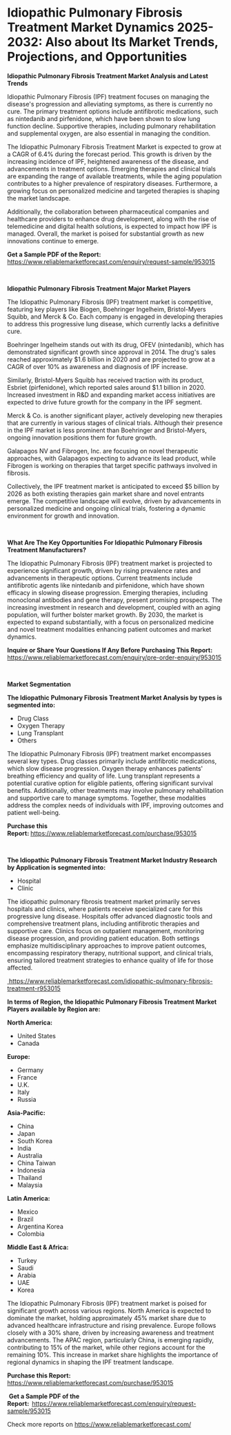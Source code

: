 <p><h1>Idiopathic Pulmonary Fibrosis Treatment Market Dynamics 2025-2032: Also about Its Market Trends, Projections, and Opportunities</h1></p><p><strong>Idiopathic Pulmonary Fibrosis Treatment Market Analysis and Latest Trends</strong></p>
<p><p>Idiopathic Pulmonary Fibrosis (IPF) treatment focuses on managing the disease's progression and alleviating symptoms, as there is currently no cure. The primary treatment options include antifibrotic medications, such as nintedanib and pirfenidone, which have been shown to slow lung function decline. Supportive therapies, including pulmonary rehabilitation and supplemental oxygen, are also essential in managing the condition.</p><p>The Idiopathic Pulmonary Fibrosis Treatment Market is expected to grow at a CAGR of 6.4% during the forecast period. This growth is driven by the increasing incidence of IPF, heightened awareness of the disease, and advancements in treatment options. Emerging therapies and clinical trials are expanding the range of available treatments, while the aging population contributes to a higher prevalence of respiratory diseases. Furthermore, a growing focus on personalized medicine and targeted therapies is shaping the market landscape. </p><p>Additionally, the collaboration between pharmaceutical companies and healthcare providers to enhance drug development, along with the rise of telemedicine and digital health solutions, is expected to impact how IPF is managed. Overall, the market is poised for substantial growth as new innovations continue to emerge.</p></p>
<p><strong>Get a Sample PDF of the Report:&nbsp;</strong> <a href="https://www.reliablemarketforecast.com/enquiry/request-sample/953015?utm_campaign=2724&utm_medium=2&utm_source=Github&utm_content=ia&utm_term=06032025&utm_id=idiopathic-pulmonary-fibrosis-treatment">https://www.reliablemarketforecast.com/enquiry/request-sample/953015</a></p>
<p>&nbsp;</p>
<p><strong>Idiopathic Pulmonary Fibrosis Treatment Major Market Players</strong></p>
<p><p>The Idiopathic Pulmonary Fibrosis (IPF) treatment market is competitive, featuring key players like Biogen, Boehringer Ingelheim, Bristol-Myers Squibb, and Merck & Co. Each company is engaged in developing therapies to address this progressive lung disease, which currently lacks a definitive cure. </p><p>Boehringer Ingelheim stands out with its drug, OFEV (nintedanib), which has demonstrated significant growth since approval in 2014. The drug's sales reached approximately $1.6 billion in 2020 and are projected to grow at a CAGR of over 10% as awareness and diagnosis of IPF increase.</p><p>Similarly, Bristol-Myers Squibb has received traction with its product, Esbriet (pirfenidone), which reported sales around $1.1 billion in 2020. Increased investment in R&D and expanding market access initiatives are expected to drive future growth for the company in the IPF segment.</p><p>Merck & Co. is another significant player, actively developing new therapies that are currently in various stages of clinical trials. Although their presence in the IPF market is less prominent than Boehringer and Bristol-Myers, ongoing innovation positions them for future growth.</p><p>Galapagos NV and Fibrogen, Inc. are focusing on novel therapeutic approaches, with Galapagos expecting to advance its lead product, while Fibrogen is working on therapies that target specific pathways involved in fibrosis.</p><p>Collectively, the IPF treatment market is anticipated to exceed $5 billion by 2026 as both existing therapies gain market share and novel entrants emerge. The competitive landscape will evolve, driven by advancements in personalized medicine and ongoing clinical trials, fostering a dynamic environment for growth and innovation.</p></p>
<p>&nbsp;</p>
<p><strong>What Are The Key Opportunities For Idiopathic Pulmonary Fibrosis Treatment Manufacturers?</strong></p>
<p><p>The Idiopathic Pulmonary Fibrosis (IPF) treatment market is projected to experience significant growth, driven by rising prevalence rates and advancements in therapeutic options. Current treatments include antifibrotic agents like nintedanib and pirfenidone, which have shown efficacy in slowing disease progression. Emerging therapies, including monoclonal antibodies and gene therapy, present promising prospects. The increasing investment in research and development, coupled with an aging population, will further bolster market growth. By 2030, the market is expected to expand substantially, with a focus on personalized medicine and novel treatment modalities enhancing patient outcomes and market dynamics.</p></p>
<p><strong>Inquire or Share Your Questions If Any Before Purchasing This Report:</strong> <a href="https://www.reliablemarketforecast.com/enquiry/pre-order-enquiry/953015?utm_campaign=2724&utm_medium=2&utm_source=Github&utm_content=ia&utm_term=06032025&utm_id=idiopathic-pulmonary-fibrosis-treatment">https://www.reliablemarketforecast.com/enquiry/pre-order-enquiry/953015</a></p>
<p>&nbsp;</p>
<p><strong>Market Segmentation</strong></p>
<p><strong>The Idiopathic Pulmonary Fibrosis Treatment Market Analysis by types is segmented into:</strong></p>
<p><ul><li>Drug Class</li><li>Oxygen Therapy</li><li>Lung Transplant</li><li>Others</li></ul></p>
<p><p>The Idiopathic Pulmonary Fibrosis (IPF) treatment market encompasses several key types. Drug classes primarily include antifibrotic medications, which slow disease progression. Oxygen therapy enhances patients' breathing efficiency and quality of life. Lung transplant represents a potential curative option for eligible patients, offering significant survival benefits. Additionally, other treatments may involve pulmonary rehabilitation and supportive care to manage symptoms. Together, these modalities address the complex needs of individuals with IPF, improving outcomes and patient well-being.</p></p>
<p><strong>Purchase this Report:&nbsp;</strong><a href="https://www.reliablemarketforecast.com/purchase/953015?utm_campaign=2724&utm_medium=2&utm_source=Github&utm_content=ia&utm_term=06032025&utm_id=idiopathic-pulmonary-fibrosis-treatment">https://www.reliablemarketforecast.com/purchase/953015</a></p>
<p>&nbsp;</p>
<p><strong>The Idiopathic Pulmonary Fibrosis Treatment Market Industry Research by Application is segmented into:</strong></p>
<p><ul><li>Hospital</li><li>Clinic</li></ul></p>
<p><p>The idiopathic pulmonary fibrosis treatment market primarily serves hospitals and clinics, where patients receive specialized care for this progressive lung disease. Hospitals offer advanced diagnostic tools and comprehensive treatment plans, including antifibrotic therapies and supportive care. Clinics focus on outpatient management, monitoring disease progression, and providing patient education. Both settings emphasize multidisciplinary approaches to improve patient outcomes, encompassing respiratory therapy, nutritional support, and clinical trials, ensuring tailored treatment strategies to enhance quality of life for those affected.</p></p>
<p><a href="https://www.reliablemarketforecast.com/idiopathic-pulmonary-fibrosis-treatment-r953015?utm_campaign=2724&utm_medium=2&utm_source=Github&utm_content=ia&utm_term=06032025&utm_id=idiopathic-pulmonary-fibrosis-treatment">&nbsp;https://www.reliablemarketforecast.com/idiopathic-pulmonary-fibrosis-treatment-r953015</a></p>
<p><strong>In terms of Region, the Idiopathic Pulmonary Fibrosis Treatment Market Players available by Region are:</strong></p>
<p>
    <p> <strong> North America: </strong>
        <ul>
            <li>United States</li>
            <li>Canada</li>
        </ul>
        </p> 
    <p> <strong> Europe: </strong>
        <ul>
            <li>Germany</li>
            <li>France</li>
            <li>U.K.</li>
            <li>Italy</li>
            <li>Russia</li>
        </ul>
        </p> 
    <p> <strong> Asia-Pacific: </strong>
        <ul>
            <li>China</li>
            <li>Japan</li>
            <li>South Korea</li>
            <li>India</li>
            <li>Australia</li>
            <li>China Taiwan</li>
            <li>Indonesia</li>
            <li>Thailand</li>
            <li>Malaysia</li>
        </ul>
        </p> 
    <p> <strong> Latin America: </strong>
        <ul>
            <li>Mexico</li>
            <li>Brazil</li>
            <li>Argentina Korea</li>
            <li>Colombia</li>
        </ul>
        </p> 
    <p> <strong> Middle East & Africa: </strong>
        <ul>
            <li>Turkey</li>
            <li>Saudi</li>
            <li>Arabia</li>
            <li>UAE</li>
            <li>Korea</li>
        </ul>
    </p>
    </p>
<p><p>The Idiopathic Pulmonary Fibrosis (IPF) treatment market is poised for significant growth across various regions. North America is expected to dominate the market, holding approximately 45% market share due to advanced healthcare infrastructure and rising prevalence. Europe follows closely with a 30% share, driven by increasing awareness and treatment advancements. The APAC region, particularly China, is emerging rapidly, contributing to 15% of the market, while other regions account for the remaining 10%. This increase in market share highlights the importance of regional dynamics in shaping the IPF treatment landscape.</p></p>
<p><strong>Purchase this Report: </strong><a href="https://www.reliablemarketforecast.com/purchase/953015?utm_campaign=2724&utm_medium=2&utm_source=Github&utm_content=ia&utm_term=06032025&utm_id=idiopathic-pulmonary-fibrosis-treatment">https://www.reliablemarketforecast.com/purchase/953015</a></p>
<p>&nbsp;<strong>Get a Sample PDF of the Report:&nbsp;&nbsp;</strong><a href="https://www.reliablemarketforecast.com/enquiry/request-sample/953015?utm_campaign=2724&utm_medium=2&utm_source=Github&utm_content=ia&utm_term=06032025&utm_id=idiopathic-pulmonary-fibrosis-treatment">https://www.reliablemarketforecast.com/enquiry/request-sample/953015</a></p>
<p><strong></strong></p>
<p>Check more reports on <a href="https://www.reliablemarketforecast.com/?utm_campaign=2724&utm_medium=2&utm_source=Github&utm_content=ia&utm_term=06032025&utm_id=idiopathic-pulmonary-fibrosis-treatment">https://www.reliablemarketforecast.com/</a></p>